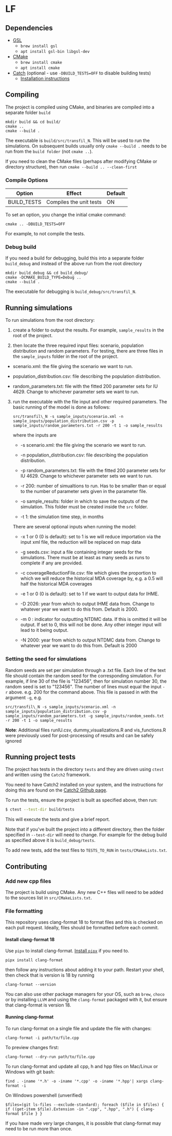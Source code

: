 # LF

## Dependencies

 - [GSL](https://coral.ise.lehigh.edu/jild13/2016/07/11/hello/)
   - `brew install gsl`
   - `apt install gsl-bin libgsl-dev`
 - [CMake](https://cmake.org/download/)
   - `brew install cmake`
   - `apt install cmake`
 - [Catch](https://github.com/catchorg/Catch2) (optional - use `-DBUILD_TESTS=OFF` to disable building tests)
   - [Installation instructions](https://github.com/catchorg/Catch2/blob/devel/docs/cmake-integration.md#installing-catch2-from-git-repository)

## Compiling

The project is compiled using CMake, and binaries are compiled into a separate folder `build`
```
mkdir build && cd build/
cmake ..
cmake --build .
```
The executable is `build/src/transfil_N`. This will be used to run the simulations.
On subsequent builds usually only `cmake --build .` needs to be run from the `build folder` (not `cmake ..`).

If you need to clean the CMake files (perhaps after modifying CMake or directory structure), then run `cmake --build .. --clean-first`

### Compile Options

| Option | Effect | Default |
| ------ | ------ | ------- |
| BUILD_TESTS | Compiles the unit tests | ON

To set an option, you change the initial cmake command:

```
cmake .. -DBUILD_TESTS=OFF
```

For example, to not compile the tests. 

### Debug build
If you need a build for debugging, build this into a separate folder `build_debug` and instead of the above run from the root directory
```
mkdir build_debug && cd build_debug/
cmake -DCMAKE_BUILD_TYPE=Debug ..
cmake --build .
```
The executable for debugging is `build_debug/src/transfil_N`.

## Running simulations

To run simulations from the root directory:

1) create a folder to output the results. For example, `sample_results` in the root of the project.

2) then locate the three required input files: scenario, population distribution and random parameters. For testing, there are three files in the `sample_inputs` folder in the root of the project.

* scenario.xml: the file giving the scenario we want to run.

* population_distribution.csv: file describing the population distribution.

* random_parameters.txt: file with the fitted 200 parameter sets for IU 4629. Change to whichever parameter sets we want to run.

3) run the executable with the file input and other required parameters. The basic running of the model is done as follows:

	`src/transfil\_N -s sample_inputs/scenario.xml -n sample_inputs/population_distribution.csv -p sample_inputs/random_parameters.txt -r 200 -t 1 -o sample_results`

	where the inputs are

	* -s scenario.xml: the file giving the scenario we want to run.

	* -n population_distribution.csv: file describing the population distribution.

	* -p random_parameters.txt: file with the fitted 200 parameter sets for IU 4629. Change to whichever parameter sets we want to run.

	* -r 200: number of simualtions to run. Has to be smaller than or equal to the number of parameter sets given in the parameter file.

	* -o sample_results: folder in which to save the outputs of the simulation. This folder must be created inside the `src` folder.

	* -t 1: the simulation time step, in months
	
	There are several optional inputs when running the model:
	
	* -x 1 or 0 (0 is default): set to 1 is we will reduce importation via the input xml file, the reduction will be replaced on map data
	
	* -g seeds.csv: input a file containing integer seeds for the simulations. There must be at least as many seeds as runs to complete if any are provided.

  	* -c coverageReductionFile.csv: file which gives the proportion to which we will reduce the historical MDA coverage by, e.g. a 0.5 will half the historical MDA coverages

   	* -e 1 or 0 (0 is default): set to 1 if we want to output data for IHME.

    * -D 2026: year from which to output IHME data from. Change to whatever year we want to do this from. Default is 2000.

    * -m 0 : indicator for outputting NTDMC data. If this is omitted it will be output. If set to 0, this will not be done. Any other integer input will lead to it being output. 

    * -N 2000: year from which to output NTDMC data from. Change to whatever year we want to do this from. Default is 2000


### Setting the seed for simulations

Random seeds are set per simulation through a .txt file. Each line of the text file should contain the random seed for the corresponding simulation. For example, if line 30 of the file is "123456", then for simulation number 30, the random seed is set to "123456". The number of lines must equal the input `-r` above. e.g. 200 for the command above. This file is passed in with the argument `-g`, e.g.

`src/transfil\_N -s sample_inputs/scenario.xml -n sample_inputs/population_distribution.csv -p sample_inputs/random_parameters.txt -g sample_inputs/random_seeds.txt -r 200 -t 1 -o sample_results`

**Note**: Additional files runIU.csv, dummy_visualizations.R and vis_functions.R were previously used for post-processing of results and can be safely ignored

## Running project tests

The project has tests in the directory `tests` and they are driven using `ctest` and written using the `Catch2` framework.

You need to have Catch2 installed on your system, and the instructions for doing this are found on the [Catch2 Github page](https://github.com/catchorg/Catch2/blob/devel/docs/cmake-integration.md#installing-catch2-from-git-repository).

To run the tests, ensure the project is built as specified above, then run:

```bash
$ ctest --test-dir build/tests
```

This will execute the tests and give a brief report.

Note that if you've built the project into a different directory, then the folder specified in `--test-dir` will need to change. For example for the debug build as specified above it is `build_debug/tests`.

To add new tests, add the test files to `TESTS_TO_RUN` in `tests/CMakeLists.txt`.

## Contributing

### Add new cpp files

The project is build using CMake. Any new C++ files will need to be added to the sources list in `src/CMakeLists.txt`.

### File formatting

This repository uses clang-format 18 to format files and this is checked on each pull request. Ideally, files should be formatted before each commit.

#### Install clang-format 18

Use `pipx` to install clang-format. [Install `pipx`](https://pipx.pypa.io/latest/installation/) if you need to.

```
pipx install clang-format
```

then follow any instructions about adding it to your path. Restart your shell, then check that is version is 18 by running 
```
clang-format --version
```

You can also use other package managers for your OS, such as `brew`, `choco` or by installing `LLVM` and using the `clang-format` packaged with it, but ensure that clang-format is version 18.

#### Running clang-format

To run clang-format on a single file and update the file with changes:
```
clang-format -i path/to/file.cpp
```

To preview changes first:
```
clang-format --dry-run path/to/file.cpp
```

To run clang-format and update all cpp, h and hpp files on Mac/Linux or Windows with git bash:
```
find . -iname '*.h' -o -iname '*.cpp' -o -iname '*.hpp'| xargs clang-format -i
```

On Windows powershell (unverified)
```
$files=(git ls-files --exclude-standard); foreach ($file in $files) { if ((get-item $file).Extension -in ".cpp", ".hpp", ".h") { clang-format $file } }
```

If you have made very large changes, it is possible that clang-format may need to be run more than once.

